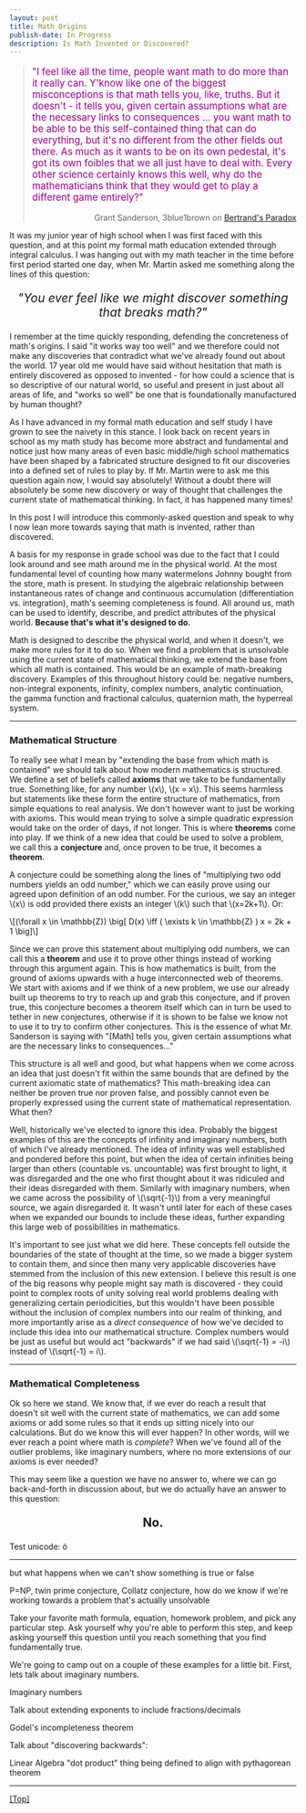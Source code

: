 ```yaml
---
layout: post
title: Math Origins
publish-date: In Progress
description: Is Math Invented or Discovered?
---
```


<blockquote>
    <p style="color: #9B008A; font-size: 1.2em;">
        "I feel like all the time, people want math to do more than it really can. Y'know like one of the biggest misconceptions is that math tells you, like, truths. But it doesn't - it tells you, given certain assumptions what are the necessary links to consequences ... you want math to be able to be this self-contained thing that can do everything, but it's no different from the other fields out there. As much as it wants to be on its own pedestal, it's got its own foibles that we all just have to deal with. Every other science certainly knows this well, why do the mathematicians think that they would get to play a different game entirely?"
    </p>
    <footer align="right">
        Grant Sanderson, 3blue1brown on <a href="https://www.youtube.com/watch?v=pJyKM-7IgAU?t=913">Bertrand's Paradox</a>
    </footer>
</blockquote>

It was my junior year of high school when I was first faced with this question, and at this point my formal math education extended through integral calculus. I was hanging out with my math teacher in the time before first period started one day, when Mr. Martin asked me something along the lines of this question:

<p style="text-align:center;font-size:150%;"><em>"You ever feel like we might discover something that breaks math?"</em></p>

I remember at the time quickly responding, defending the concreteness of math's origins. I said "it works way too well" and we therefore could not make any discoveries that contradict what we've already found out about the world. 17 year old me would have said without hesitation that math is entirely discovered as opposed to invented - for how could a science that is so descriptive of our natural world, so useful and present in just about all areas of life, and "works so well" be one that is foundationally manufactured by human thought?

As I have advanced in my formal math education and self study I have grown to see the naivety in this stance. I look back on recent years in school as my math study has become more abstract and fundamental and notice just how many areas of even basic middle/high school mathematics have been shaped by a fabricated structure designed to fit our discoveries into a defined set of rules to play by. If Mr. Martin were to ask me this question again now, I would say absolutely! Without a doubt there will absolutely be some new discovery or way of thought that challenges the current state of mathematical thinking. In fact, it has happened many times!

In this post I will introduce this commonly-asked question and speak to why I now lean more towards saying that math is invented, rather than discovered.

A basis for my response in grade school was due to the fact that I could look around and see math around me in the physical world. At the most fundamental level of counting how many watermelons Johnny bought from the store, math is present. In studying the algebraic relationship between instantaneous rates of change and continuous accumulation (differentiation vs. integration), math's seeming completeness is found. All around us, math can be used to identify, describe, and predict attributes of the physical world. **Because that's what it's designed to do.**

Math is designed to describe the physical world, and when it doesn't, we make more rules for it to do so. When we find a problem that is unsolvable using the current state of mathematical thinking, we extend the base from which all math is contained. This would be an example of math-breaking discovery. Examples of this throughout history could be: negative numbers, non-integral exponents, infinity, complex numbers, analytic continuation, the gamma function and fractional calculus, quaternion math, the hyperreal system.

-----

### Mathematical Structure

To really see what I mean by "extending the base from which math is contained" we should talk about how modern mathematics is structured. We define a set of beliefs called **axioms** that we take to be fundamentally true. Something like, for any number \\(x\\), \\(x = x\\). This seems harmless but statements like these form the entire structure of mathematics, from simple equations to real analysis. We don't however want to just be working with axioms. This would mean trying to solve a simple quadratic expression would take on the order of days, if not longer. This is where **theorems** come into play. If we think of a new idea that could be used to solve a problem, we call this a **conjecture** and, once proven to be true, it becomes a **theorem**.

A conjecture could be something along the lines of "multiplying two odd numbers yields an odd number," which we can easily prove using our agreed upon definition of an odd number. For the curious, we say an integer \\(x\\) is odd provided there exists an integer \\(k\\) such that \\(x=2k+1\\). Or:

\\[(\forall x \in \mathbb{Z}) \big[ D(x) \iff ( \exists k \in \mathbb{Z} ) x = 2k + 1 \big]\\]

Since we can prove this statement about multiplying odd numbers, we can call this a **theorem** and use it to prove other things instead of working through this argument again. This is how mathematics is built, from the ground of axioms upwards with a huge interconnected web of theorems. We start with axioms and if we think of a new problem, we use our already built up theorems to try to reach up and grab this conjecture, and if proven true, this conjecture becomes a theorem itself which can in turn be used to tether in new conjectures, otherwise if it is shown to be false we know not to use it to try to confirm other conjectures. This is the essence of what Mr. Sanderson is saying with "\[Math\] tells you, given certain assumptions what are the necessary links to consequences..."

This structure is all well and good, but what happens when we come across an idea that just doesn't fit within the same bounds that are defined by the current axiomatic state of mathematics? This math-breaking idea can neither be proven true nor proven false, and possibly cannot even be properly expressed using the current state of mathematical representation. What then?

Well, historically we've elected to ignore this idea. Probably the biggest examples of this are the concepts of infinity and imaginary numbers, both of which I've already mentioned. The idea of infinity was well established and pondered before this point, but when the idea of certain infinities being larger than others (countable vs. uncountable) was first brought to light, it was disregarded and the one who first thought about it was ridiculed and their ideas disregarded with them. Similarly with imaginary numbers, when we came across the possibility of \\(\sqrt{-1}\\) from a very meaningful source, we again disregarded it. It wasn't until later for each of these cases when we expanded our bounds to include these ideas, further expanding this large web of possibilities in mathematics.

It's important to see just what we did here. These concepts fell outside the boundaries of the state of thought at the time, so we made a bigger system to contain them, and since then many very applicable discoveries have stemmed from the inclusion of this new extension. I believe this result is one of the big reasons why people might say math is discovered - they could point to complex roots of unity solving real world problems dealing with generalizing certain periodicities, but this wouldn't have been possible without the inclusion of complex numbers into our realm of thinking, and more importantly arise as a *direct consequence* of how we've decided to include this idea into our mathematical structure. Complex numbers would be just as useful but would act "backwards" if we had said \\(\sqrt{-1} = -i\\) instead of \\(\sqrt{-1} = i\\).

-----

### Mathematical Completeness

Ok so here we stand. We know that, if we ever do reach a result that doesn't sit well with the current state of mathematics, we can add some axioms or add some rules so that it ends up sitting nicely into our calculations. But do we know this will ever happen? In other words, will we ever reach a point where math is *complete*? When we've found all of the outlier problems, like imaginary numbers, where no more extensions of our axioms is ever needed?

This may seem like a question we have no answer to, where we can go back-and-forth in discussion about, but we do actually have an answer to this question:

<p style="text-align:center;font-size:150%;"><strong>No.</strong></p>

Test unicode: ö

-----

but what happens when we can't show something is true or false

P=NP, twin prime conjecture, Collatz conjecture, how do we know if we're working towards a problem that's actually unsolvable

Take your favorite math formula, equation, homework problem, and pick any particular step. Ask yourself why you're able to perform this step, and keep asking yourself this question until you reach something that you find fundamentally true.

We're going to camp out on a couple of these examples for a little bit. First, lets talk about imaginary numbers.

Imaginary numbers

Talk about extending exponents to include fractions/decimals

Godel's incompleteness theorem

Talk about "discovering backwards":

Linear Algebra "dot product" thing being defined to align with pythagorean theorem

-----

[\[Top\]](#)
